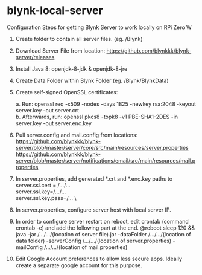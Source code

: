 # blynk-local-server
Configuration Steps for getting Blynk Server to work locally on RPi Zero W

1. Create folder to contain all server files. (eg. /Blynk)

2. Download Server File from location: https://github.com/blynkkk/blynk-server/releases

3. Install Java 8: openjdk-8-jdk & openjdk-8-jre

4. Create Data Folder within Blynk Folder (eg. /Blynk/BlynkData)

5. Create self-signed OpenSSL certificates:

    a. Run:   openssl req -x509 -nodes -days 1825 -newkey rsa:2048 -keyout server.key -out server.crt <br/>
    b. Afterwards, run: openssl pkcs8 -topk8 -v1 PBE-SHA1-2DES -in server.key -out server.enc.key
    
6. Pull server.config and mail.config from locations: <br/>
      https://github.com/blynkkk/blynk-server/blob/master/server/core/src/main/resources/server.properties <br/>
      https://github.com/blynkkk/blynk-server/blob/master/server/notifications/email/src/main/resources/mail.properties<br/>
      
7. In server.properties, add generated *.crt and *.enc.key paths to \
    server.ssl.cert = /.../... \
    server.ssl.key=/.../... \
    server.ssl.key.pass=/... \

8. In server.properties, configure server host with local server IP.

9. In order to configure server restart on reboot, edit crontab (command crontab -e) and add the following part at the end.
      @reboot sleep 120 && java -jar /.../.../(location of server file).jar -dataFolder /.../.../(location of data folder) -serverConfig /.../.../(location of server.properties) -mailConfig /.../.../(location of mail.properties)
      
10. Edit Google Account preferences to allow less secure apps. Ideally create a separate google account for this purpose.

